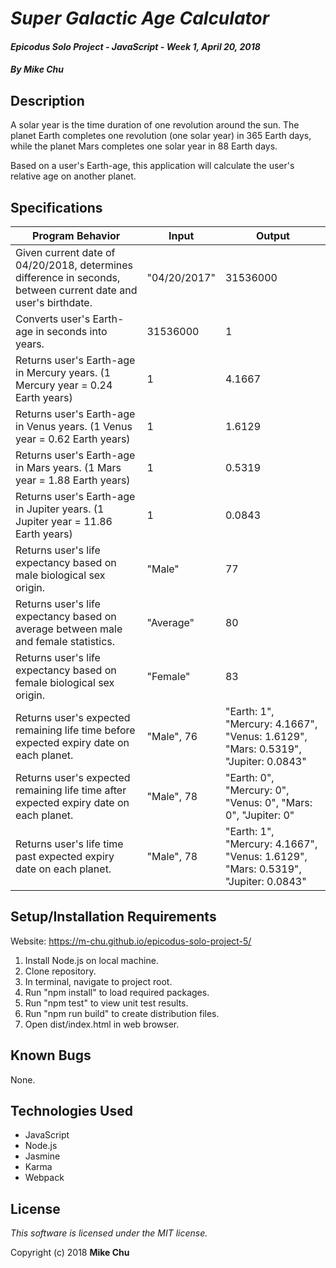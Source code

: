 # _Super Galactic Age Calculator_

#### _Epicodus Solo Project - JavaScript - Week 1, April 20, 2018_

#### _By Mike Chu_

## Description

A solar year is the time duration of one revolution around the sun. The planet Earth completes one revolution (one solar year) in 365 Earth days, while the planet Mars completes one solar year in 88 Earth days.

Based on a user's Earth-age, this application will calculate the user's relative age on another planet.

## Specifications

|Program Behavior|Input|Output|
|----------------|-----|------|
|Given current date of 04/20/2018, determines difference in seconds, between current date and user's birthdate.|"04/20/2017"|31536000|
|Converts user's Earth-age in seconds into years.|31536000|1|
|Returns user's Earth-age in Mercury years. (1 Mercury year = 0.24 Earth years)|1|4.1667|
|Returns user's Earth-age in Venus years. (1 Venus year = 0.62 Earth years)|1|1.6129|
|Returns user's Earth-age in Mars years. (1 Mars year = 1.88 Earth years)|1|0.5319|
|Returns user's Earth-age in Jupiter years. (1 Jupiter year = 11.86 Earth years)|1|0.0843|
|Returns user's life expectancy based on male biological sex origin.|"Male"|77|
|Returns user's life expectancy based on average between male and female statistics.|"Average"|80|
|Returns user's life expectancy based on female biological sex origin.|"Female"|83|
|Returns user's expected remaining life time before expected expiry date on each planet.|"Male", 76|"Earth: 1", "Mercury: 4.1667", "Venus: 1.6129", "Mars: 0.5319", "Jupiter: 0.0843"|
|Returns user's expected remaining life time after expected expiry date on each planet.|"Male", 78|"Earth: 0", "Mercury: 0", "Venus: 0", "Mars: 0", "Jupiter: 0"|
|Returns user's life time past expected expiry date on each planet.|"Male", 78|"Earth: 1", "Mercury: 4.1667", "Venus: 1.6129", "Mars: 0.5319", "Jupiter: 0.0843"|

## Setup/Installation Requirements

Website: https://m-chu.github.io/epicodus-solo-project-5/

1. Install Node.js on local machine.
2. Clone repository.
3. In terminal, navigate to project root.
4. Run "npm install" to load required packages.
5. Run "npm test" to view unit test results.
6. Run "npm run build" to create distribution files.
7. Open dist/index.html in web browser.

## Known Bugs

None.

## Technologies Used

* JavaScript
* Node.js
* Jasmine
* Karma
* Webpack

## License

_This software is licensed under the MIT license._

Copyright (c) 2018 **Mike Chu**
